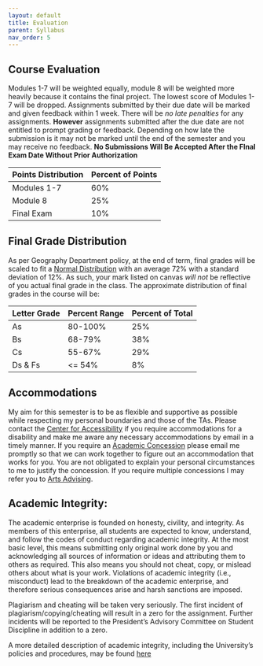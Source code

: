 ```yaml
---
layout: default
title: Evaluation
parent: Syllabus
nav_order: 5
---
```


## Course Evaluation

Modules 1-7 will be weighted equally, module 8 will be weighted more heavily because it contains the final project.  The lowest score of Modules 1-7 will be dropped.  Assignments submitted by their due date will be marked and given feedback within 1 week.  There will be *no late penalties* for any assignments.  **However** assignments submitted after the due date are not entitled to prompt grading or feedback.  Depending on how late the submission is it may not be marked until the end of the semester and you may receive no feedback.  **No Submissions Will Be Accepted After the FInal Exam Date Without Prior Authorization**

| Points Distribution | Percent of Points |
|---------------------|-------------------|
| Modules 1-7         | 60%               |
| Module 8            | 25%               |
| Final Exam          | 10%               |

## Final Grade Distribution

As per Geography Department policy, at the end of term, final grades will be scaled to fit a [Normal Distribution](https://en.wikipedia.org/wiki/Normal_distribution) with an average 72% with a standard deviation of 12%.  As such, your mark listed on canvas *will not* be reflective of you actual final grade in the class.  The approximate distribution of final grades in the course will be:

|Letter Grade|Percent Range|Percent of Total|
|------------|-------------|----------------|
|As          |80-100%      |25%             |
|Bs          |68-79%       |38%             |
|Cs          |55-67%       |29%             |
|Ds & Fs     |<= 54%       |8%              |

## Accommodations

My aim for this semester is to be as flexible and supportive as possible while respecting my personal boundaries and those of the TAs.  Please contact the [Center for Accessibility](https://students.ubc.ca/about-student-services/centre-for-accessibility) if you require accommodations for a disability and make me aware any necessary accommodations by email in a timely manner.  If you require an [Academic Concession](https://www.arts.ubc.ca/degree-planning/academic-performance/academic-concession/) please email me promptly so that we can work together to figure out an accommodation that works for you.  You are not obligated to explain your personal circumstances to me to justify the concession.  If you require multiple concessions I may refer you to [Arts Advising](https://www.arts.ubc.ca/student-support/academic-support/academic-advising/). 

## Academic Integrity:

The academic enterprise is founded on honesty, civility, and integrity. As members of this enterprise, all students are expected to know, understand, and follow the codes of conduct regarding academic integrity. At the most basic level, this means submitting only original work done by you and acknowledging all sources of information or ideas and attributing them to others as required. This also means you should not cheat, copy, or mislead others about what is your work. Violations of academic integrity (i.e., misconduct) lead to the breakdown of the academic enterprise, and therefore serious consequences arise and harsh sanctions are imposed.

Plagiarism and cheating will be taken very seriously.  The first incident of plagiarism/copying/cheating will result in a zero for the assignment.  Further incidents will be reported to the President’s Advisory Committee on Student Discipline in addition to a zero.

A more detailed description of academic integrity, including the University’s policies and procedures, may be found [here](https://learningcommons.ubc.ca/academic-integrity/Links)